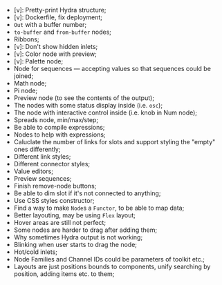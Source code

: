 
* [v]: Pretty-print Hydra structure;
* [v]: Dockerfile, fix deployment;
* `Out` with a buffer number;
* `to-buffer` and `from-buffer` nodes;
* Ribbons;
* [v]: Don't show hidden inlets;
* [v]: Color node with preview;
* [v]: Palette node;
* Node for sequences — accepting values so that sequences could be joined;
* Math node;
* Pi node;
* Preview node (to see the contents of the output);
* The nodes with some status display inside (i.e. `osc`);
* The node with interactive control inside (i.e. knob in Num node);
* Spreads node, min/max/step;
* Be able to compile expressions;
* Nodes to help with expressions;
* Caluclate the number of links for slots and support styling the "empty" ones differently;
* Different link styles;
* Different connector styles;
* Value editors;
* Preview sequences;
* Finish remove-node buttons;
* Be able to dim slot if it's not connected to anything;
* Use CSS styles constructor;
* Find a way to make `Node`s a `Functor`, to be able to map data;
* Better layouting, may be using `Flex` layout;
* Hover areas are still not perfect;
* Some nodes are harder to drag after adding them;
* Why sometimes Hydra output is not working;
* Blinking when user starts to drag the node;
* Hot/cold inlets;
* Node Families and Channel IDs could be parameters of toolkit etc.;
* Layouts are just positions bounds to components, unify searching by position, adding items etc. to them;